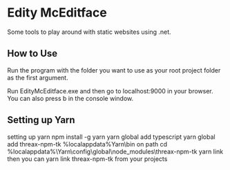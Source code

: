 # Edity McEditface
Some tools to play around with static websites using .net.

## How to Use
Run the program with the folder you want to use as your root project
folder as the first argument.

Run EdityMcEditface.exe and then go to localhost:9000 in your browser.
You can also press b in the console window.

## Setting up Yarn
setting up yarn
npm install -g yarn
yarn global add typescript
yarn global add threax-npm-tk
%localappdata%Yarn\bin on path
cd %localappdata%\Yarn\config\global\node_modules\threax-npm-tk
yarn link
then you can yarn link threax-npm-tk from your projects
